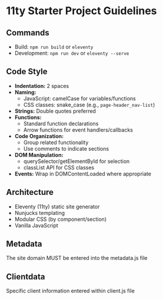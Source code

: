 # 11ty Starter Project Guidelines

## Commands
- Build: `npm run build` or `eleventy`
- Development: `npm run dev` or `eleventy --serve`

## Code Style
- **Indentation:** 2 spaces
- **Naming:**
  - JavaScript: camelCase for variables/functions
  - CSS classes: snake_case (e.g., `page-header_nav-list`)
- **Strings:** Double quotes preferred
- **Functions:** 
  - Standard function declarations
  - Arrow functions for event handlers/callbacks
- **Code Organization:** 
  - Group related functionality
  - Use comments to indicate sections
- **DOM Manipulation:**
  - querySelector/getElementById for selection
  - classList API for CSS classes
- **Events:** Wrap in DOMContentLoaded where appropriate

## Architecture
- Eleventy (11ty) static site generator
- Nunjucks templating
- Modular CSS (by component/section)
- Vanilla JavaScript

## Metadata
The site domain MUST be entered into the metadata.js file 

## Clientdata
Specific client information entered within client.js file 